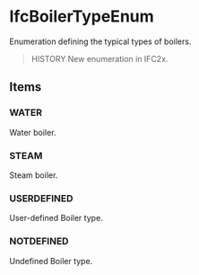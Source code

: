 # IfcBoilerTypeEnum

Enumeration defining the typical types of boilers.<!-- end of definition -->

> HISTORY New enumeration in IFC2x.

## Items

### WATER
Water boiler.

### STEAM
Steam boiler.

### USERDEFINED
User-defined Boiler type.

### NOTDEFINED
Undefined Boiler type.
